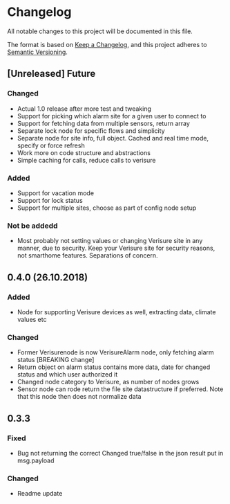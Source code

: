 # Changelog
All notable changes to this project will be documented in this file.

The format is based on [Keep a Changelog](https://keepachangelog.com/en/1.0.0/),
and this project adheres to [Semantic Versioning](https://semver.org/spec/v2.0.0.html).

## [Unreleased] Future
### Changed
- Actual 1.0 release after more test and tweaking
- Support for picking which alarm site for a given user to connect to
- Support for fetching data from multiple sensors, return array
- Separate lock node for specific flows and simplicity
- Separate node for site info, full object. Cached and real time mode, specify or force refresh
- Work more on code structure and abstractions
- Simple caching for calls, reduce calls to verisure


### Added
- Support for vacation mode
- Support for lock status
- Support for multiple sites, choose as part of config node setup

### Not be addedd
- Most probably not setting values or changing Verisure site in any manner, due to security. Keep your Verisure site for security reasons, not smarthome features. Separations of concern.

## 0.4.0 (26.10.2018)
### Added
- Node for supporting Verisure devices as well, extracting data, climate values etc

### Changed
- Former Verisurenode is now VerisureAlarm node, only fetching alarm status [BREAKING change]
- Return object on alarm status contains more data, date for changed status and which user authorized it
- Changed node category to Verisure, as number of nodes grows
- Sensor node can rode return the file site datastructure if preferred. Note that this node then does not normalize data

## 0.3.3
### Fixed
- Bug not returning the correct Changed true/false in the json result put in msg.payload

### Changed
- Readme update


